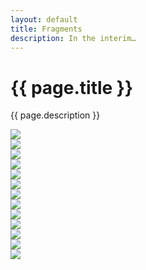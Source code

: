 ```yaml
---
layout: default
title: Fragments
description: In the interim…
---
```


<div class="intro">
  <h1>{{ page.title }}</h1>
  <div>
    <p>{{ page.description }}</p>
  </div>
</div>
<div class="gallery">
  <div><img src="/assets/media/fragments/20230303-bluets-1.jpg"></div>
  <div><img src="/assets/media/fragments/20230303-bluets-2.jpg"></div>
  <div><img src="/assets/media/fragments/20230303-bluets-3.jpg"></div>
</div>
<div class="gallery">
  <div><img src="/assets/media/fragments/20230209-rose-pine.jpg"></div>
</div>
<div class="gallery">
  <div><img src="/assets/media/fragments/20221024-discord.jpg"></div>
</div>
<div class="gallery">
  <div><img src="/assets/media/fragments/20221016-painting-1.jpg"></div>
  <div><img src="/assets/media/fragments/20221016-painting-2.jpg"></div>
  <div><img src="/assets/media/fragments/20221016-painting-3.jpg"></div>
</div>
<div class="gallery">
  <div><img src="/assets/media/fragments/20221011-dream.jpg"></div>
</div>
<div class="gallery">
  <div><img src="/assets/media/fragments/20220729-carrot-book-1.jpg"></div>
  <div><img src="/assets/media/fragments/20220729-carrot-book-2.jpg"></div>
  <div><img src="/assets/media/fragments/20220729-carrot-book-3.jpg"></div>
</div>
<div class="gallery">
  <div><img src="/assets/media/fragments/20210606-yu.jpg"></div>
</div>